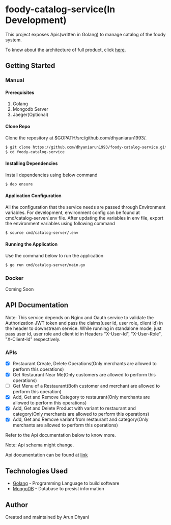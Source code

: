 # foody-catalog-service(In Development)
This project exposes Apis(written in Golang) to manage catalog of the foody system.

To know about the architecture of full product, click [here](https://github.com/dhyaniarun1993/foody-documentation "Foody documentation"). 

## Getting Started

### Manual

#### Prerequisites

1. Golang 
2. Mongodb Server
3. Jaeger(Optional)

#### Clone Repo

Clone the repository at $GOPATH/src/github.com/dhyaniarun1993/.

```sh
$ git clone https://github.com/dhyaniarun1993/foody-catalog-service.git
$ cd foody-catalog-service
```

#### Installing Dependencies

Install dependencies using below command

```sh
$ dep ensure
```

#### Application Configuration

All the configuration that the service needs are passed through Environment variables. For development, environment config can be found at cmd/catalog-server/.env file. After updating the 
variables in env file, export the environment variables using following command

```sh
$ source cmd/catalog-server/.env
```

#### Running the Application

Use the command below to run the application

```sh
$ go run cmd/catalog-server/main.go
```

### Docker

Coming Soon

## API Documentation

Note: This service depends on Nginx and Oauth service to validate the Authorization JWT token and pass the claims(user id, user role, client id) in the header to downstream service. While running in standalone mode, just pass user id, user role and client id in Headers "X-User-Id", "X-User-Role", "X-Client-Id" respectively. 

### APIs

- [x] Restaurant Create, Delete Operations(Only merchants are allowed to perform this operations)
- [x] Get Restaurant Near Me(Only customers are allowed to perform this operations)
- [ ] Get Menu of a Restaurant(Both customer and merchant are allowed to perform this operation)
- [x] Add, Get and Remove Category to restaurant(Only merchants are allowed to perform this operations)
- [x] Add, Get and Delete Product with variant to restaurant and category(Only merchants are allowed to perform this operations)
- [x] Add, Get and Remove variant from restaurant and category(Only merchants are allowed to perform this operations)

Refer to the Api documentation below to know more.

Note: Api schema might change.

Api documentation can be found at [link](https://petstore.swagger.io/?url=https://raw.githubusercontent.com/dhyaniarun1993/foody-catalog-service/master/docs/swagger.yaml "Foody API documentation" )

## Technologies Used

* [Golang](https://golang.org/) - Programming Language to build software
* [MongoDB](https://www.mongodb.com/) - Database to presist information

## Author

Created and maintained by Arun Dhyani
